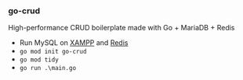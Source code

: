 ### go-crud
High-performance CRUD boilerplate made with Go + MariaDB + Redis
* Run MySQL on [XAMPP](https://www.apachefriends.org/docs/) and [Redis](https://redis.io/docs/getting-started/installation/install-redis-on-windows/)
* ```go mod init go-crud```
* ```go mod tidy```
* ```go run .\main.go```
